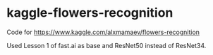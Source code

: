 # kaggle-flowers-recognition	

Code for https://www.kaggle.com/alxmamaev/flowers-recognition	

Used Lesson 1 of fast.ai as base and ResNet50 instead of ResNet34.
